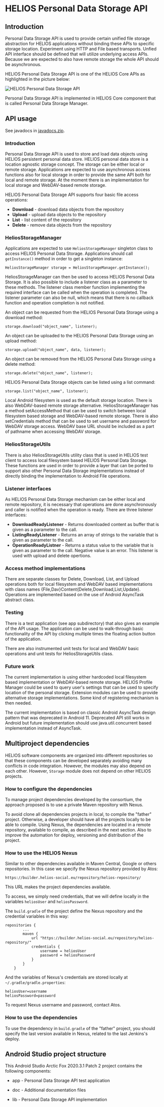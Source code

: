# HELIOS Personal Data Storage API #

## Introduction ##

Personal Data Storage API is used to provide certain unified file storage
abstraction for HELIOS applications without binding these APIs to specific
storage location. Experiment using HTTP and File based transports. Unfied
API interface should be defined that will utilize underlying access APIs.
Because we are expected to also have remote storage the whole API should
be asynchronous.

HELIOS Personal Data Storage API is one of the HELIOS Core APIs as
highlighted in the picture below:

![HELIOS Personal Data Storage API](https://raw.githubusercontent.com/helios-h2020/h.core-Storage/master/doc/images/helios-storage.png "Personal Data Storage API")

Personal Data Storage API is implemented in HELIOS Core component that
is called Personal Data Storage Manager.

## API usage ##

See javadocs in [javadocs.zip](https://raw.githubusercontent.com/helios-h2020/h.core-Storage/master/doc/javadocs.zip).

### Introduction ###

Personal Data Storage API is used to store and load data objects using
HELIOS persistent personal data store. HELIOS personal data store is a
location agnostic storage concept. The storage can be either local or
remote storage. Applications are expected to use asynchronous access
functions also for local storage in order to provide the same API both
for local and remote storage. At the moment there is an implementation
for local storage and WebDAV-based remote storage.

HELIOS Personal Data Storage API supports four basic file access
operations:

* **Download** - download data objects from the repository
* **Upload** - upload data objects to the repository
* **List** - list content of the repository
* **Delete** - remove data objects from the repository

### HeliosStorageManager ###

Applications are expected to use `HeliosStorageManager` singleton
class to access HELIOS Personal Data Storage. Applications should call
`getInstance()` method in order to get a singleton instance:

`HeliosStorageManager storage = HeliosStorageManager.getInstance();`

HeliosStorageManager can then be used to access HELIOS Personal Data
Storage.  It is also possible to include a listener class as a
parameter to these methods. The listener class member function
implementing the required interface can be called when the operation
is completed. The listener parameter can also be null, which means
that there is no callback function and operation completion is not
notified.

An object can be requested from the HELIOS Personal Data Storage using
a download method:

`storage.download("object_name", listener);`

An object can be uploaded to the HELIOS Personal Data Storage using an
upload method:

`storage.upload("object_name", data, listener);`

An object can be removed from the HELIOS Personal Data Storage using a
delete method:

`storage.delete("object_name", listener);`

HELIOS Personal Data Storage objects can be listed using a list
command:

`storage.list("object_name", listener);`

Local Android filesystem is used as the default storage location. There is
also WebDAV-based remote storage alternative. HeliosStorageManager has
a method setAccessMethod that can be used to switch between local
filesystem based storage and WebDAV-based remote storage. There is also
setCredentials method that can be used to set username and password for
WebDAV storage access. WebDAV base URL should be included as a part of
pathname when accessing WebDAV storage.

### HeliosStorageUtils ###

There is also HeliosStorageUtils utility class that is used in HELIOS
test client to access local filesystem based HELIOS Personal Data
Storage. These functions are used in order to provide a layer that
can be ported to support also other Personal Data Storage implementations
instead of directly binding the implementation to Android File operations.

### Listener interfaces ###

As HELIOS Personal Data Storage mechanism can be either local and remote
repository, it is necessary that operations are done asynchronously and
caller is notified when the operation is ready. There are three listener
interfaces:

* **DownloadReadyListener** - Returns downloaded content as buffer that is
  given as a parameter to the call.
* **ListingReadyListener** - Returns an array of strings to the variable
  that is given as parameter to the call.
* **OperationReadyListner** - Returns a status value to the variable
  that is given as parameter to the call. Negative value is an error.
  This listener is used with upload and delete opertions.

### Access method implementations ###

There are separate classes for Delete, Download, List, and Upload
operations both for local filesystem and WebDAV based implementations
with class names {File,Dav}Content{Delete,Download,List,Update}.
Operations are implemented based on the use of Android AsyncTask
abstract class.

### Testing ###

There is a test application (see app subdirectory) that also gives an
example of the API usage. The application can be used to walk-through
basic functionality of the API by clicking multiple times the floating
action button of the application.

There are also instrumented unit tests for local and WebDAV basic
operations and unit tests for HeliosStorageUtils class.

### Future work ###

The current implementation is using either hardcoded local filesystem
based implementation or WebDAV-based remote storage. HELIOS Profile
Manager could be used to query user's settings that can be used to
specify location of the personal storage. Extension modules can be
used to provide alternative storage implementations. Some kind of
registering mechanism is then needed.

The current implementation is based on classic Android AsyncTask design
pattern that was deprecated in Android 11. Deprecated API still works
in Android but future implementation should use java.util.concurrent
based implementation instead of AsyncTask.

## Multiproject dependencies ##

HELIOS software components are organized into different repositories
so that these components can be developed separately avoiding many
conflicts in code integration. However, the modules may also depend
on each other. However, `Storage` module does not depend on other
HELIOS projects.

### How to configure the dependencies ###

To manage project dependencies developed by the consortium, the
approach proposed is to use a private Maven repository with Nexus.

To avoid clone all dependencies projects in local, to compile the
"father" project. Otherwise, a developer should have all the projects
locally to be able to compile. Using Nexus, the dependencies are
located in a remote repository, available to compile, as described in
the next section.  Also to improve the automation for deploy,
versioning and distribution of the project.

### How to use the HELIOS Nexus ###

Similar to other dependencies available in Maven Central, Google or
others repositories. In this case we specify the Nexus repository
provided by Atos:

`https://builder.helios-social.eu/repository/helios-repository/`

This URL makes the project dependencies available.

To access, we simply need credentials, that we will define locally in
the variables `heliosUser` and `heliosPassword`.

The `build.gradle` of the project define the Nexus repository and the
credential variables in this way:

```
repositories {
        ...
        maven {
            url "https://builder.helios-social.eu/repository/helios-repository/"
            credentials {
                username = heliosUser
                password = heliosPassword
            }
        }
    }
```

And the variables of Nexus's credentials are stored locally at
`~/.gradle/gradle.properties`:

```
heliosUser=username
heliosPassword=password
```
To request Nexus username and password, contact Atos.

### How to use the dependencies ###

To use the dependency in `build.gradle` of the "father" project, you
should specify the last version available in Nexus, related to the
last Jenkins's deploy.

## Android Studio project structure ##

This Android Studio Arctic Fox 2020.3.1 Patch 2 project contains the
following components:

* app - Personal Data Storage API test application

* doc - Additional documentation files

* lib - Personal Data Storage API implementation
